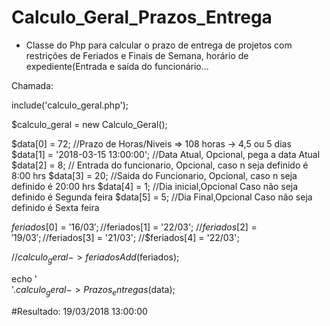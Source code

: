  # **Calculo_Geral_Prazos_Entrega**
 
 * Classe do Php para calcular o prazo de entrega de projetos com restrições de Feriados e Finais de Semana, horário de expediente(Entrada e saída do funcionário...
 
 Chamada:
 
 include('calculo_geral.php');

$calculo_geral = new Calculo_Geral();

$data[0] =  72; //Prazo de Horas/Niveis => 108 horas -> 4,5 ou 5 dias
$data[1] = '2018-03-15 13:00:00'; //Data Atual, Opcional, pega a data Atual
$data[2] = 8; // Entrada do funcionario, Opcional, caso n seja definido é 8:00 hrs
$data[3] = 20; //Saida do Funcionario, Opcional, caso n seja definido é 20:00 hrs
$data[4] = 1; //Dia inicial,Opcional Caso não seja definido é Segunda feira
$data[5] = 5; //Dia Final,Opcional Caso não seja definido é Sexta feira


$feriados[0] = '16/03';
//$feriados[1] = '22/03';
 //$feriados[2] = '19/03';
//$feriados[3] = '21/03';
//$feriados[4] = '22/03';


//$calculo_geral->feriadosAdd($feriados);

echo '<br>'.$calculo_geral->Prazos_entregas($data);


#Resultado: 19/03/2018 13:00:00
